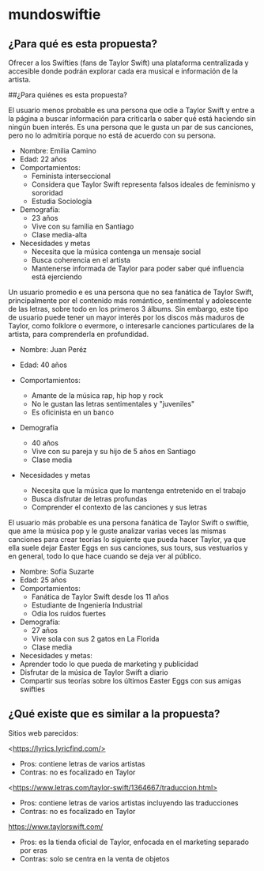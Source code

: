 # mundoswiftie

## ¿Para qué es esta propuesta? 

Ofrecer a los Swifties (fans de Taylor Swift) una plataforma centralizada y accesible donde podrán explorar cada era musical e información de la artista.

##¿Para quiénes es esta propuesta? 

El usuario menos probable es una persona que odie a Taylor Swift y entre a la página a buscar información para criticarla o saber qué está haciendo sin ningún buen interés. Es una persona que le gusta un par de sus canciones, pero no lo admitiría porque no está de acuerdo con su persona.

* Nombre: Emilia Camino
* Edad: 22 años
* Comportamientos:
  * Feminista interseccional
  * Considera que Taylor Swift representa falsos ideales de feminismo y sororidad
  * Estudia Sociología
* Demografía:
  * 23 años
  * Vive con su familia en Santiago
  * Clase media-alta
* Necesidades y metas
  * ⁠Necesita que la música contenga un mensaje social
  * ⁠Busca coherencia en el artista
  * Mantenerse informada de Taylor para poder saber qué influencia está ejerciendo

Un usuario promedio e es una persona que no sea fanática de Taylor Swift, principalmente por el contenido más romántico, sentimental y adolescente de las letras, sobre todo en los primeros 3 álbums. Sin embargo, este tipo de usuario puede tener un mayor interés por los discos más maduros de Taylor, como folklore o evermore, o interesarle canciones particulares de la artista, para comprenderla en profundidad.

* Nombre: Juan Peréz
* Edad: 40 años
* Comportamientos:
  * ⁠Amante de la música rap, hip hop y rock
  * ⁠No le gustan las letras sentimentales y "juveniles"
  * ⁠Es oficinista en un banco
* Demografía
  * 40 años
  * Vive con su pareja y su hijo de 5 años en Santiago
  * ⁠Clase media

* Necesidades y metas
  * ⁠Necesita que la música que lo mantenga entretenido en el trabajo
  * ⁠Busca disfrutar de letras profundas
  * Comprender el contexto de las canciones y sus letras

El usuario más probable es una persona fanática de Taylor Swift o swiftie, que ame la música pop y le guste analizar varias veces las mismas canciones para crear teorías lo siguiente que pueda hacer Taylor, ya que ella suele dejar Easter Eggs en sus canciones, sus tours, sus vestuarios y en general, todo lo que hace cuando se deja ver al público.

* Nombre: Sofía Suzarte
* Edad: 25 años
* Comportamientos:
  * ⁠Fanática de Taylor Swift desde los 11 años
  * ⁠Estudiante de Ingeniería Industrial
  * ⁠Odia los ruidos fuertes
* Demografía:
  * ⁠27 años
  * ⁠Vive sola con sus 2 gatos en La Florida
  * Clase media
* Necesidades y metas:
 * ⁠Aprender todo lo que pueda de marketing y publicidad
 * Disfrutar de la música de Taylor Swift a diario
 * ⁠Compartir sus teorías sobre los últimos Easter Eggs con sus amigas swifties

## ¿Qué existe que es similar a la propuesta? 

Sitios web parecidos:

<⁠https://lyrics.lyricfind.com/>
 * ⁠Pros: contiene letras de varios artistas
 * Contras: no es focalizado en Taylor

<⁠https://www.letras.com/taylor-swift/1364667/traduccion.html>
 * ⁠Pros: contiene letras de varios artistas incluyendo las traducciones
 * Contras: no es focalizado en Taylor


<https://www.taylorswift.com/>
 * ⁠Pros: es la tienda oficial de Taylor, enfocada en el marketing separado por eras
 * ⁠Contras: solo se centra en la venta de objetos

